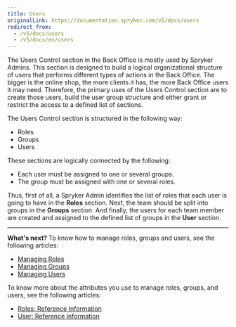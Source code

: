 ```yaml
---
title: Users
originalLink: https://documentation.spryker.com/v5/docs/users
redirect_from:
  - /v5/docs/users
  - /v5/docs/en/users
---
```


The Users Control section in the Back Office is mostly used by Spryker Admins.
This section is designed to build a logical organizational structure of users that performs different types of actions in the Back Office.
The bigger is the online shop, the more clients it has, the more Back Office users it may need. Therefore, the primary uses of the Users Control section are to create those users, build the user group structure and either grant or restrict the access to a defined list of sections. 
 

The Users Control section is structured in the following way:
* Roles 
* Groups
* Users

These sections are logically connected by the following:
* Each user must be assigned to one or several groups.
* The group must be assigned with one or several roles.

Thus, first of all, a Spryker Admin identifies the list of roles that each user is going to have in the **Roles** section. Next, the team should be split into groups in the **Groups** section. And finally, the users for each team member are created and assigned to the defined list of groups in the **User** section.

***
**What's next?**
To know how to manage roles, groups and users, see the following articles:
* [Managing Roles](https://documentation.spryker.com/docs/en/managing-roles)
* [Managing Groups](https://documentation.spryker.com/docs/en/managing-groups)
* [Managing Users](https://documentation.spryker.com/docs/en/managing-users)

To know more about the attributes you use to manage roles, groups, and users, see the following articles:
* [Roles: Reference Information](https://documentation.spryker.com/docs/en/roles-reference-information)
* [User: Reference Information](https://documentation.spryker.com/docs/en/user-reference-information)
